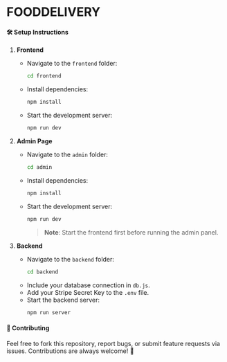 # FOODDELIVERY 

#### 🛠️ **Setup Instructions**  

1. **Frontend**  
   - Navigate to the `frontend` folder:  
     ```bash  
     cd frontend  
     ```  
   - Install dependencies:  
     ```bash  
     npm install  
     ```  
   - Start the development server:  
     ```bash  
     npm run dev  
     ```   

2. **Admin Page**  
   - Navigate to the `admin` folder:  
     ```bash  
     cd admin  
     ```  
   - Install dependencies:  
     ```bash  
     npm install  
     ```  
   - Start the development server:  
     ```bash  
     npm run dev  
     ```  
     > **Note**: Start the frontend first before running the admin panel.  

3. **Backend**  
   - Navigate to the `backend` folder:  
     ```bash  
     cd backend  
     ```  
   - Include your database connection in `db.js`.  
   - Add your Stripe Secret Key to the `.env` file.  
   - Start the backend server:  
     ```bash  
     npm run server  
     ```  

#### 🧩 **Contributing**  
Feel free to fork this repository, report bugs, or submit feature requests via issues. Contributions are always welcome! 🌟  


